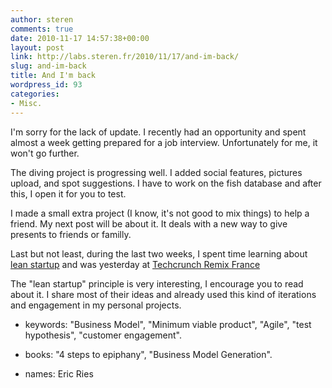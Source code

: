 ```yaml
---
author: steren
comments: true
date: 2010-11-17 14:57:38+00:00
layout: post
link: http://labs.steren.fr/2010/11/17/and-im-back/
slug: and-im-back
title: And I'm back
wordpress_id: 93
categories:
- Misc.
---
```


I'm sorry for the lack of update. I recently had an opportunity and spent almost a week getting prepared for a job interview. Unfortunately for me, it won't go further.

The diving project is progressing well. I added social features, pictures upload, and spot suggestions. I have to work on the fish database and after this, I open it for you to test.

I made a small extra project (I know, it's not good to mix things) to help a friend. My next post will be about it. It deals with a new way to give presents to friends or familly.

Last but not least, during the last two weeks, I spent time learning about [lean startup](http://en.wikipedia.org/wiki/Lean_Startup) and was yesterday at [Techcrunch Remix France](http://fr.techcrunch.com/2010/10/28/techcrunch-france-remix-le-programme-tcfremix/)

The "lean startup" principle is very interesting, I encourage you to read about it. I share most of their ideas and already used this kind of iterations and engagement in my personal projects.



	
  * keywords: "Business Model", "Minimum viable product", "Agile", "test hypothesis", "customer engagement".

	
  * books: "4 steps to epiphany", "Business Model Generation".

	
  * names: Eric Ries


